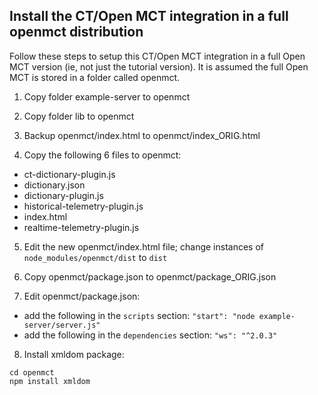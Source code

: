 ## Install the CT/Open MCT integration in a full openmct distribution

Follow these steps to setup this CT/Open MCT integration in a full Open MCT version (ie, not just the tutorial version).  It is assumed the full Open MCT is stored in a folder called openmct.

1. Copy folder example-server to openmct

2. Copy folder lib to openmct

3. Backup openmct/index.html to openmct/index_ORIG.html

4. Copy the following 6 files to openmct:
  * ct-dictionary-plugin.js
  * dictionary.json
  * dictionary-plugin.js
  * historical-telemetry-plugin.js
  * index.html
  * realtime-telemetry-plugin.js

5. Edit the new openmct/index.html file; change instances of `node_modules/openmct/dist` to `dist`

6. Copy openmct/package.json to openmct/package_ORIG.json

7. Edit openmct/package.json:
  * add the following in the `scripts` section: `"start": "node example-server/server.js"`
  * add the following in the `dependencies` section: `"ws": "^2.0.3"`

8. Install xmldom package:
```
cd openmct
npm install xmldom
```
